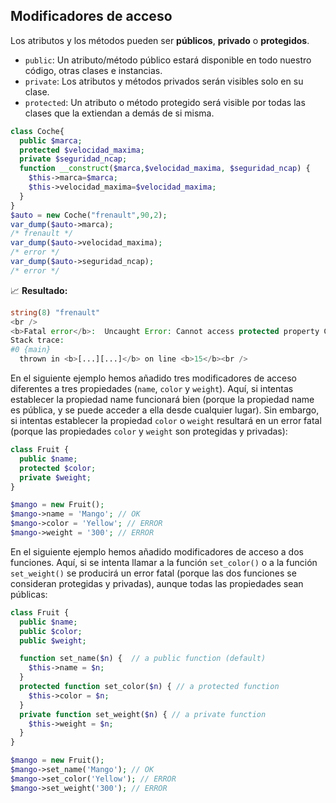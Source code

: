 
## Modificadores de acceso

Los atributos y los métodos pueden ser **públicos**, **privado** o **protegidos**.

* `public`: Un atributo/método público estará disponible en todo nuestro código, otras clases e instancias.
* `private`: Los atributos y métodos privados serán visibles solo en su clase.
* `protected`: Un atributo o método protegido será visible por todas las clases que la extiendan a demás de si misma.

```php
class Coche{
  public $marca;
  protected $velocidad_maxima; 
  private $seguridad_ncap;
  function __construct($marca,$velocidad_maxima, $seguridad_ncap) { 
  	$this->marca=$marca;
  	$this->velocidad_maxima=$velocidad_maxima;
  }
}
$auto = new Coche("frenault",90,2); 
var_dump($auto->marca); 
/* frenault */ 
var_dump($auto->velocidad_maxima); 
/* error */ 
var_dump($auto->seguridad_ncap); 
/* error */
```
📈 **Resultado:**
```php
string(8) "frenault"
<br />
<b>Fatal error</b>:  Uncaught Error: Cannot access protected property Coche::$velocidad_maxima in [...][...]:15
Stack trace:
#0 {main}
  thrown in <b>[...][...]</b> on line <b>15</b><br />
```

En el siguiente ejemplo hemos añadido tres modificadores de acceso diferentes a tres propiedades (`name`, `color` y `weight`). Aquí, si intentas establecer la propiedad name funcionará bien (porque la propiedad name es pública, y se puede acceder a ella desde cualquier lugar). Sin embargo, si intentas establecer la propiedad `color` o `weight` resultará en un error fatal (porque las propiedades `color` y `weight` son protegidas y privadas):

```php
class Fruit {
  public $name;
  protected $color;
  private $weight;
}

$mango = new Fruit();
$mango->name = 'Mango'; // OK
$mango->color = 'Yellow'; // ERROR
$mango->weight = '300'; // ERROR
```

En el siguiente ejemplo hemos añadido modificadores de acceso a dos funciones. Aquí, si se intenta llamar a la función `set_color()` o a la función `set_weight()` se producirá un error fatal (porque las dos funciones se consideran protegidas y privadas), aunque todas las propiedades sean públicas:

```php
class Fruit {
  public $name;
  public $color;
  public $weight;

  function set_name($n) {  // a public function (default)
    $this->name = $n;
  }
  protected function set_color($n) { // a protected function
    $this->color = $n;
  }
  private function set_weight($n) { // a private function
    $this->weight = $n;
  }
}

$mango = new Fruit();
$mango->set_name('Mango'); // OK
$mango->set_color('Yellow'); // ERROR
$mango->set_weight('300'); // ERROR
```